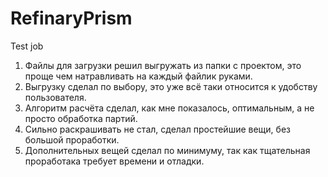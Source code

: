 # RefinaryPrism
Test job
1. Файлы для загрузки решил выгружать из папки с проектом, это проще чем натравливать на каждый файлик руками.
2. Выгрузку сделал по выбору, это уже всё таки относится к удобству пользователя.
3. Алгоритм расчёта сделал, как мне показалось, оптимальным, а не просто обработка партий.
4. Сильно раскрашивать не стал, сделал простейшие вещи, без большой проработки.
5. Дополнительных вещей сделал по минимуму, так как тщательная проработака требует времени и отладки.
